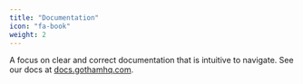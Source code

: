 ```yaml
---
title: "Documentation"
icon: "fa-book"
weight: 2
---
```

A focus on clear and correct documentation that is intuitive to navigate.
See our docs at [docs.gothamhq.com](https://docs.gothamhq.com/).